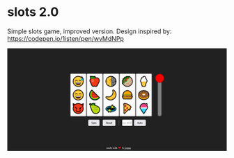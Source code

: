 # slots 2.0
Simple slots game, improved version. Design inspired by: https://codepen.io/1isten/pen/wvMdNPp

![slots](/img/slots.png)
